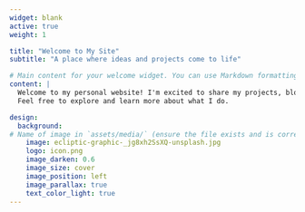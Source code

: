 ```yaml
---
widget: blank
active: true
weight: 1

title: "Welcome to My Site"
subtitle: "A place where ideas and projects come to life"

# Main content for your welcome widget. You can use Markdown formatting here.
content: |
  Welcome to my personal website! I'm excited to share my projects, blog posts, and creative endeavors with you.  
  Feel free to explore and learn more about what I do.

design:
  background:
# Name of image in `assets/media/` (ensure the file exists and is correctly referenced)
    image: ecliptic-graphic-_jg8xh2SsXQ-unsplash.jpg
    logo: icon.png
    image_darken: 0.6
    image_size: cover
    image_position: left
    image_parallax: true
    text_color_light: true
---
```

